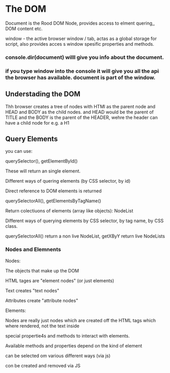 # The DOM

Document is the Rood DOM Node, provides access to elment quering,, DOM content etc.

window - the active browser window / tab, actas as a global storage for script, also provides acces s window spesific properties and methods.

### console.dir(document) willl give you info about the document.

### if you type window into the console it will give you all the api the browser has available. document is part of the window.

## Understading the DOM

Thh browser creates a tree of nodes with HTMl as the parent node and HEAD and BODY as the child nodes. and HEAD would be the parent of TITLE and the BODY is the parent of the HEADER, wehre the header can have a child node for e.g. a H1

## Query Elements

you can use:

querySelector(), getElementById()

These will return an single element.

Different ways of quering elements (by CSS selector, by id)

Direct reference to DOM elements is returned

querySelectorAll(), getElementsByTagName()

Return colectiuons of elements (array like objects): NodeList

Different ways of querying elements by CSS selector, by tag name, by CSS class.

querySelectorAll() return a non live NodeList, getXByY return live NodeLists

### Nodes and Elemnents

Nodes:

The objects that make up the DOM

HTML tages are "element nodes" (or just elements)

Text creates "text nodes"

Attributes create "attribute nodes"

Elements:

Nodes are really just nodes which are created off the HTML tags which where rendered, not the text inside

special propertie4s and methods to interact with elements.

Available methods and properties depend on the kind of element

can be selected om various different ways (via js)

con be created and removed via JS
